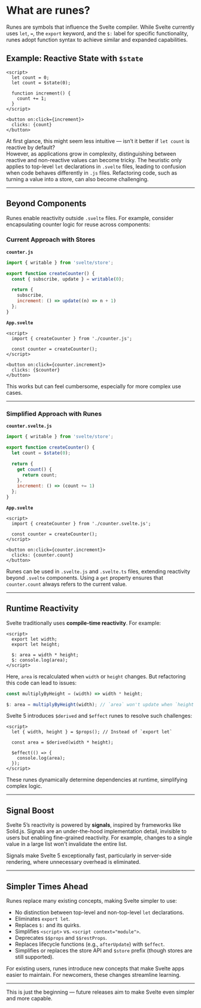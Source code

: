 # What are runes?

Runes are symbols that influence the Svelte compiler. While Svelte currently uses `let`, `=`, the `export` keyword, and the `$:` label for specific functionality, runes adopt function syntax to achieve similar and expanded capabilities.

## Example: Reactive State with `$state`

```svelte
<script>
  let count = 0;
  let count = $state(0);

  function increment() {
    count += 1;
  }
</script>

<button on:click={increment}>
  clicks: {count}
</button>
```

At first glance, this might seem less intuitive — isn’t it better if `let count` is reactive by default?  
However, as applications grow in complexity, distinguishing between reactive and non-reactive values can become tricky. The heuristic only applies to top-level `let` declarations in `.svelte` files, leading to confusion when code behaves differently in `.js` files. Refactoring code, such as turning a value into a store, can also become challenging.

---

## Beyond Components

Runes enable reactivity outside `.svelte` files. For example, consider encapsulating counter logic for reuse across components:

### Current Approach with Stores

**`counter.js`**

```javascript
import { writable } from 'svelte/store';

export function createCounter() {
  const { subscribe, update } = writable(0);

  return {
    subscribe,
    increment: () => update((n) => n + 1)
  };
}
```

**`App.svelte`**

```svelte
<script>
  import { createCounter } from './counter.js';

  const counter = createCounter();
</script>

<button on:click={counter.increment}>
  clicks: {$counter}
</button>
```

This works but can feel cumbersome, especially for more complex use cases.

---

### Simplified Approach with Runes

**`counter.svelte.js`**

```javascript
import { writable } from 'svelte/store';

export function createCounter() {
  let count = $state(0);

  return {
    get count() {
      return count;
    },
    increment: () => (count += 1)
  };
}
```

**`App.svelte`**

```svelte
<script>
  import { createCounter } from './counter.svelte.js';

  const counter = createCounter();
</script>

<button on:click={counter.increment}>
  clicks: {counter.count}
</button>
```

Runes can be used in `.svelte.js` and `.svelte.ts` files, extending reactivity beyond `.svelte` components. Using a `get` property ensures that `counter.count` always refers to the current value.

---

## Runtime Reactivity

Svelte traditionally uses **compile-time reactivity**. For example:

```svelte
<script>
  export let width;
  export let height;

  $: area = width * height;
  $: console.log(area);
</script>
```

Here, `area` is recalculated when `width` or `height` changes. But refactoring this code can lead to issues:

```javascript
const multiplyByHeight = (width) => width * height;

$: area = multiplyByHeight(width); // `area` won't update when `height` changes.
```

Svelte 5 introduces `$derived` and `$effect` runes to resolve such challenges:

```svelte
<script>
  let { width, height } = $props(); // Instead of `export let`

  const area = $derived(width * height);

  $effect(() => {
    console.log(area);
  });
</script>
```

These runes dynamically determine dependencies at runtime, simplifying complex logic.

---

## Signal Boost

Svelte 5’s reactivity is powered by **signals**, inspired by frameworks like Solid.js. Signals are an under-the-hood implementation detail, invisible to users but enabling fine-grained reactivity. For example, changes to a single value in a large list won't invalidate the entire list.

Signals make Svelte 5 exceptionally fast, particularly in server-side rendering, where unnecessary overhead is eliminated.

---

## Simpler Times Ahead

Runes replace many existing concepts, making Svelte simpler to use:

- No distinction between top-level and non-top-level `let` declarations.
- Eliminates `export let`.
- Replaces `$:` and its quirks.
- Simplifies `<script>` vs. `<script context="module">`.
- Deprecates `$$props` and `$$restProps`.
- Replaces lifecycle functions (e.g., `afterUpdate`) with `$effect`.
- Simplifies or replaces the store API and `$store` prefix (though stores are still supported).

For existing users, runes introduce new concepts that make Svelte apps easier to maintain. For newcomers, these changes streamline learning.

---

This is just the beginning — future releases aim to make Svelte even simpler and more capable.
